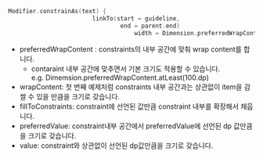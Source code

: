 
```kotlin
Modifier.constrainAs(text) { 
						linkTo(start = guideline, 
								end = parent.end) 
									width = Dimension.preferredWrapContent }
```

- preferredWrapContent : constraints의 내부 공간에 맞춰 wrap content를 합니다.
    - contaraint 내부 공간에 맞추면서 기본 크기도 적용할 수 있습니다. e.g. Dimemsion.preferredWrapContent.atLeast(100.dp)
- wrapContent: 첫 번째 예제처럼 constraints 내부 공간과는 상관없이 item을 감쌀 수 있을 만큼을 크기로 갖습니다.
- fillToConstraints: constraint에 선언된 값만큼 constraint 내부를 확장해서 채웁니다.
- preferredValue: constraint내부 공간에서 preferredValue에 선언된 dp 값만큼을 크기로 갖습니다.
- value: constraint와 상관없이 선언된 dp값만큼을 크기로 갖습니다.